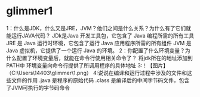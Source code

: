 # glimmer1
1：什么是JDK，什么又是JRE，JVM？他们之间是什么关系？为什么有了它们就能运行JAVA代码？
JDk是Java 开发工具包，它包含了 Java 编程所需的所有工具
JRE 是 Java 运行时环境，它包含了运行 Java 应用程序所需的所有组件
JVM 是 Java 虚拟机，它提供了一个运行 Java 的环境。
2：你配置了什么环境变量？为什么配置了环境变量后，就能在命令行使用相关命令了？
将jdk所在的地址添加到PATH中
环境变量向命令行提供了所调用程序的具体地址
3:！【图片】（C:\Users\14403\glimmer\1.png）
4:说说在编译和运行过程中涉及的文件和这些文件的作用
.java 是程序的原始代码
.class 是编译后的中间字节码文件，包含了JVM可执行的字节码命令 